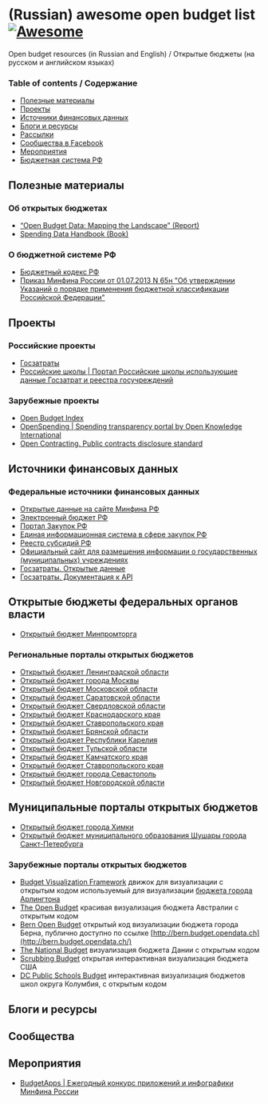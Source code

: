 # (Russian) awesome open budget list  [![Awesome](https://cdn.rawgit.com/sindresorhus/awesome/d7305f38d29fed78fa85652e3a63e154dd8e8829/media/badge.svg)](https://github.com/sindresorhus/awesome)
Open budget resources (in Russian and English) / Открытые бюджеты (на русском и английском языках)

### Table of contents / Содержание

* [Полезные материалы](#полезные-материалы)
* [Проекты](#проекты)
* [Источники финансовых данных](#источники-финансовых-данных)
* [Блоги и ресурсы](#блоги-и-ресурсы)
* [Рассылки](#рассылки)
* [Сообщества в Facebook](#сообщества-в-facebook)
* [Мероприятия](#мероприятия)
* [Бюджетная система РФ](#законодательство)

## Полезные материалы

### Об открытых бюджетах

* [“Open Budget Data: Mapping the Landscape” (Report)](http://www.fiscaltransparency.net/resourcesfiles/files/20150902128.pdf)
* [Spending Data Handbook (Book)](http://openspending.okblogfarm.org/research/handbook/)

### О бюджетной системе РФ

* [Бюджетный кодекс РФ](https://www.consultant.ru/document/cons_doc_law_19702/)
* [Приказ Минфина России от 01.07.2013 N 65н "Об утверждении Указаний о порядке применения бюджетной классификации Российской Федерации"](https://www.consultant.ru/document/cons_doc_LAW_148920/)

## Проекты

### Российские проекты

* [Госзатраты](http://clearspending.ru)
* [Российские школы | Портал Российские школы использующие данные Госзатрат и реестра госучреждений](http://russianschools.ru/)

### Зарубежные проекты

* [Open Budget Index](http://www.internationalbudget.org/opening-budgets/open-budget-initiative/open-budget-survey/publications-2/rankings-key-findings/rankings/)
* [OpenSpending | Spending transparency portal by Open Knowledge International](https://openspending.org)
* [Open Contracting. Public contracts disclosure standard](http://www.open-contracting.org/)

## Источники финансовых данных

### Федеральные источники финансовых данных
* [Открытые данные на сайте Минфина РФ](http://minfin.ru/opendata/)
* [Электронный бюджет РФ](http://bus.gov.ru)
* [Портал Закупок РФ](http://zakupki.gov.ru)
* [Единая информационная система в сфере закупок РФ](http://new.zakupki.gov.ru/epz/main/public/home.html)
* [Реестр субсидий РФ](http://rs.budget.gov.ru)
* [Официальный сайт для размещения информации о государственных (муниципальных) учреждениях](http://bus.gov.ru)
* [Госзатраты. Открытые данные](http://clearspending.ru/opendata/)
* [Госзатраты. Документация к API](https://github.com/idalab/clearspending-examples/wiki)

## Открытые бюджеты федеральных органов власти
* [Открытый бюджет Минпромторга](http://budget.minpromtorg.gov.ru/)

### Региональные порталы открытых бюджетов
* [Открытый бюджет Ленинградской области](http://budget.lenobl.ru)
* [Открытый бюджет города Москвы](http://budget.mos.ru)
* [Открытый бюджет Московской области](http://ob.mosreg.ru)
* [Открытый бюджет Саратовской области](http://saratov.ifinmon.ru)
* [Открытый бюджет Свердловской области](http://info.mfural.ru/ebudget)
* [Открытый бюджет Краснодарского края](http://openbudget23region.ru)
* [Открытый бюджет Ставропольского края](http://openbudsk.ru)
* [Открытый бюджет Брянской области](http://bryanskoblfin.ru)
* [Открытый бюджет Республики Карелия](http://openbudget.karelia.ru/)
* [Открытый бюджет Тульской области](http://dfto.ru/)
* [Открытый бюджет Камчатского края](http://openbudget.kamgov.ru/)
* [Открытый бюджет Ставропольского края](http://openbudsk.ru/)
* [Открытый бюджет города Севастополь](http://ob.sev.gov.ru/)
* [Открытый бюджет Новгородской области](http://portal.novkfo.ru/)


## Муниципальные порталы открытых бюджетов
* [Открытый бюджет города Химки](http://budget.admhimki.ru/ru)
* [Открытый бюджет муниципального образования Шушары города Санкт-Петербурга](http://xn--80axgjn3ab0a.xn--p1ai/ob/)


### Зарубежные порталы открытых бюджетов
* [Budget Visualization Framework](https://github.com/goinvo/Visual-Town-Budget) движок для визуализации с открытым кодом используемый для визуализации [бюджета города Арлингтона](http://arlingtonvisualbudget.org/)
* [The Open Budget](https://github.com/robbiewain/theopenbudget) красивая визуализация бюджета Австралии с открытым кодом 
* [Bern Open Budget](https://github.com/tpreusse/open-budget) открытый код визуализации бюджета города Берна, публично доступно по ссылке [http://bern.budget.opendata.ch](http://bern.budget.opendata.ch/)
* [The National Budget](https://github.com/informeren/dataviz-budget) визуализация бюджета Дании с открытым кодом
* [Scrubbing Budget](https://github.com/asolove/scrubbing-budget) открытая интерактивная визуализация бюджета США
* [DC Public Schools Budget](https://github.com/codefordc/dcps-budget) интерактивная визуализация бюджетов школ округа Колумбия, с открытым кодом

## Блоги и ресурсы

## Сообщества

## Мероприятия
* [BudgetApps | Ежегодный конкурс приложений и инфографики Минфина России](http://budgetapps.ru)


